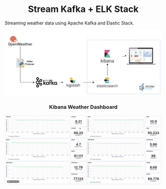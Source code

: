 <h1 align="center">
  Stream Kafka + ELK Stack
</h1>

Streaming weather data using Apache Kafka and Elastic Stack.

<p align="center">
  <img width="830" alt="Screen Shot 2021-11-11 at 17 46 57" src="https://github.com/felipedmnq/Stream-Kafka-ELK-Stack/blob/master/images/Screen%20Shot%202022-01-03%20at%2018.45.18.png?raw=true">
</p>

<h3 align="center">
  Kibana Weather Dashboard
</h3>

<p align="center">
  <img width="830" alt="Screen Shot 2021-11-11 at 17 46 57" src="https://github.com/felipedmnq/Stream-Kafka-ELK-Stack/blob/master/images/2022-01-03%2018.56.44.gif?raw=true">
</p>
